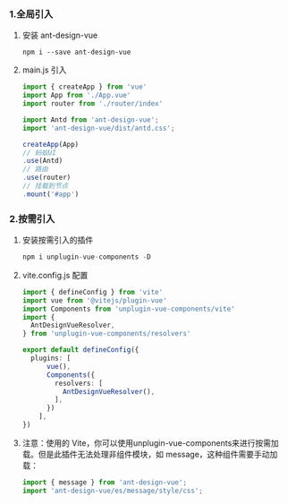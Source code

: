 ### 1.全局引入

1. 安装 ant-design-vue

   ```node
   npm i --save ant-design-vue
   ```

2. main.js 引入

   ```typescript
   import { createApp } from 'vue'
   import App from './App.vue'
   import router from './router/index'
   
   import Antd from 'ant-design-vue';
   import 'ant-design-vue/dist/antd.css';
   
   createApp(App)
   // 蚂蚁UI
   .use(Antd)
   // 路由
   .use(router)
   // 挂载到节点
   .mount('#app')
   ```



### 2.按需引入

1. 安装按需引入的插件

   ```typescript
   npm i unplugin-vue-components -D
   ```

2. vite.config.js 配置

   ```typescript
   import { defineConfig } from 'vite'
   import vue from '@vitejs/plugin-vue'
   import Components from 'unplugin-vue-components/vite'
   import {
     AntDesignVueResolver,
   } from 'unplugin-vue-components/resolvers'
   
   export default defineConfig({
     plugins: [
         vue(),
         Components({
           resolvers: [
             AntDesignVueResolver(),
           ],
         })
       ],
   })
   ```

3. 注意：使用的 Vite，你可以使用unplugin-vue-components来进行按需加载。但是此插件无法处理非组件模块，如 message，这种组件需要手动加载：

   ```typescript
   import { message } from 'ant-design-vue';
   import 'ant-design-vue/es/message/style/css';
   ```